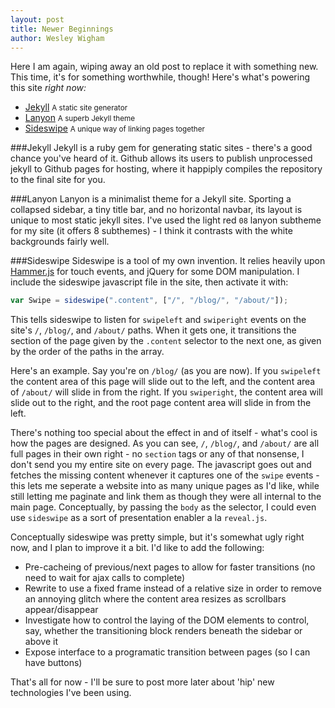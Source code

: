 ```yaml
---
layout: post
title: Newer Beginnings
author: Wesley Wigham
---
```


Here I am again, wiping away an old post to replace it with something new. This time, it's for something worthwhile, though! Here's what's powering this site _right now:_

- [Jekyll](http://jekyllrb.com) <small> A static site generator </small>
- [Lanyon](http://lanyon.getpoole.com) <small> A superb Jekyll theme </small>
- [Sideswipe](http://github.com/weswigham/sideswipe.js) <small> A unique way of linking pages together </small>

###Jekyll
Jekyll is a ruby gem for generating static sites - there's a good chance you've heard of it. Github allows its users to publish unprocessed jekyll to Github pages for hosting, where it happiply compiles the repository to the final site for you.

###Lanyon
Lanyon is a minimalist theme for a Jekyll site. Sporting a collapsed sidebar, a tiny title bar, and no horizontal navbar, its layout is unique to most static jekyll sites. I've used the light red `08` lanyon subtheme for my site (it offers 8 subthemes) - I think it contrasts with the white backgrounds fairly well.

###Sideswipe
Sideswipe is a tool of my own invention. It relies heavily upon [Hammer.js](http://eightmedia.github.io/hammer.js/) for touch events, and jQuery for some DOM manipulation. I include the sideswipe javascript file in the site, then activate it with:
```js
var Swipe = sideswipe(".content", ["/", "/blog/", "/about/"]);
```
This tells sideswipe to listen for `swipeleft` and `swiperight` events on the site's `/`, `/blog/`, and `/about/` paths. When it gets one, it transitions the section of the page given by the `.content` selector to the next one, as given by the order of the paths in the array.

Here's an example. Say you're on `/blog/` (as you are now). If you `swipeleft` the content area of this page will slide out to the left, and the content area of `/about/` will slide in from the right. If you `swiperight`, the content area will slide out to the right, and the root page content area will slide in from the left. 

There's nothing too special about the effect in and of itself - what's cool is how the pages are designed. As you can see, `/`, `/blog/`, and `/about/` are all full pages in their own right - no `section` tags or any of that nonsense, I don't send you my entire site on every page. The javascript goes out and fetches the missing content whenever it captures one of the `swipe` events - this lets me seperate a website into as many unique pages as I'd like, while still letting me paginate and link them as though they were all internal to the main page. Conceptually, by passing the `body` as the selector, I could even use `sideswipe` as a sort of presentation enabler a la `reveal.js`.

Conceptually sideswipe was pretty simple, but it's somewhat ugly right now, and I plan to improve it a bit. I'd like to add the following:

- Pre-cacheing of previous/next pages to allow for faster transitions (no need to wait for ajax calls to complete)
- Rewrite to use a fixed frame instead of a relative size in order to remove an annoying glitch where the content area resizes as scrollbars appear/disappear
- Investigate how to control the laying of the DOM elements to control, say, whether the transitioning block renders beneath the sidebar or above it
- Expose interface to a programatic transition between pages (so I can have buttons)

That's all for now - I'll be sure to post more later about 'hip' new technologies I've been using.